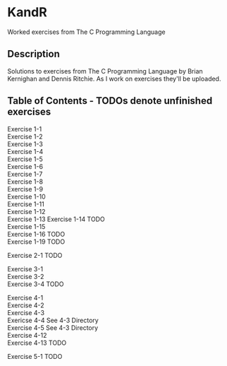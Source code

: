 # KandR
Worked exercises from The C Programming Language

## Description
Solutions to exercises from The C Programming Language by Brian Kernighan and Dennis Ritchie. As I work on exercises they'll be uploaded.

## Table of Contents - TODOs denote unfinished exercises
Exercise 1-1  
Exercise 1-2  
Exercise 1-3  
Exercise 1-4  
Exercise 1-5  
Exercise 1-6  
Exercise 1-7  
Exercise 1-8  
Exercise 1-9  
Exercise 1-10  
Exercise 1-11  
Exercise 1-12  
Exercise 1-13
Exercise 1-14 TODO  
Exercise 1-15  
Exercise 1-16 TODO  
Exercise 1-19 TODO  
  
Exercise 2-1 TODO  

Exercise 3-1  
Exercise 3-2  
Exercise 3-4 TODO  
  
Exercise 4-1  
Exercise 4-2  
Exercise 4-3  
Exericse 4-4 See 4-3 Directory  
Exercise 4-5 See 4-3 Directory  
Exercise 4-12  
Exercise 4-13 TODO  
  
Exercise 5-1 TODO  
